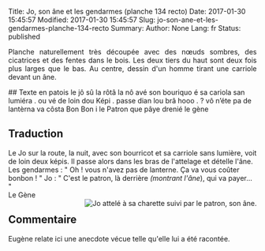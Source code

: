Title: Jo, son âne et les gendarmes (planche 134 recto)
Date: 2017-01-30 15:45:57
Modified: 2017-01-30 15:45:57
Slug: jo-son-ane-et-les-gendarmes-planche-134-recto
Summary: 
Author: None
Lang: fr
Status: published

<p style="text-align:justify;">Planche naturellement très découpée avec des nœuds sombres, des cicatrices et des fentes dans le bois. Les deux tiers du haut sont deux fois plus larges que le bas. Au centre, dessin d'un homme tirant une carriole devant un âne. </p>
<img style="float: left;" alt="" src="{static}/images/planche_134_recto.png">
## Texte en patois
le jô sû la rôtâ la nô avé son bouriquo é sa cariola san lumiéra . ou vé de loin dou Képi  . passe dian lou brâ
hooo . ?  vô n’éte pa de lantèrna va côsta Bon Bon       i le Patron que pâye drenié          
    le  gène

## Traduction
Le Jo sur la route, la nuit, avec son bourricot et sa carriole sans lumière, voit de loin deux képis. Il passe alors dans les bras de l'attelage et dételle l'âne. 
Les gendarmes :  " Oh ! vous n'avez pas de lanterne. Ça va vous coûter bonbon ! "
Jo :  " C'est le patron, là derrière *(montrant l'âne*), qui va payer... "           
              Le Gène    
<img style="float: right;" alt="Jo attelé à sa charette suivi par le patron, son âne." src="{static}/images/planche_134_recto_dessin.png">
## Commentaire
Eugène relate ici une anecdote vécue telle qu'elle lui a été racontée.


